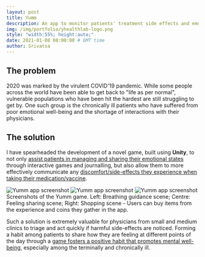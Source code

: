 ```yaml
---
layout: post
title: Yumm
description: An app to monitor patients' treatment side effects and emotional well-being
img: /img/portfolio/yhealthlab-logo.png
style: "width:55%; height:auto;"
date: 2021-01-08 08:00:00 # GMT time
author: Srivatsa
---
```


<h2>The problem</h2>

2020 was marked by the virulent COVID'19 pandemic. While some people across the world
have been able to get back to "life as per normal", vulnerable populations who have been hit
the hardest are still struggling to get by. One such group is the chronically
ill patients who have suffered from poor emotional well-being and the shortage of interactions with their physicians. 

<h2>The solution</h2>

I have spearheaded the development of a novel game, built using <b>Unity</b>, to not only <u>assist
patients in managing and sharing their emotional states</u> through
interactive games and journalling, but also allow them to more effectively
communicate any <u>discomfort/side-effects they experience when taking their
medication/vaccine</u>. 

<div class="img_row">
    <img class="col one" src="{{ site.baseurl }}/img/portfolio/yumm1.jpeg" alt="Yumm app screenshot" title="Yumm app screenshot"/>
    <img class="col one" src="{{ site.baseurl }}/img/portfolio/yumm3.png" alt="Yumm app screenshot" title="Yumm app screenshot" />
    <img class="col one" src="{{ site.baseurl }}/img/portfolio/yumm4.png" alt="Yumm app screenshot" title="Yumm app screenshot" />
</div>

<div class="col three caption">
    Screenshots of the Yumm game. Left: Breathing guidance scene; Centre: Feeling sharing scene; Right: Shopping scene - Users can buy items from the experience and coins they gather in the app.
</div>

Such a solution is extremely valuable for physicians from small and medium
clinics to triage and act quickly if harmful side-effects are noticed. Forming a
habit among patients to share how they are feeling at different points of the
day through a <u>game fosters a positive habit that promotes mental well-being</u>,
especially among the terminally and chronically ill.

